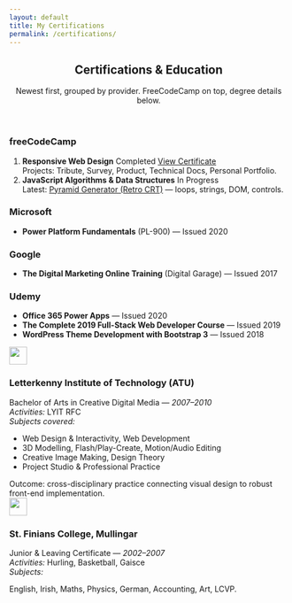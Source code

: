 ```yaml
---
layout: default
title: My Certifications
permalink: /certifications/
---
```


<section class="py-5 page-min">
  <div class="container">
    <header class="mb-4">
      <h1 class="mb-1">Certifications & Education</h1>
      <p class="text-muted mb-0">Newest first, grouped by provider. FreeCodeCamp on top, degree details below.</p>
    </header>
      <!-- ROW 1: FreeCodeCamp -->
      <div class="row g-4">
        <div class="col-12">
          <article class="card h-100">
            <div class="card-body">
              <h3 class="h5 mb-3">freeCodeCamp</h3>
              <ol class="mb-0">
                <li class="mb-2">
                  <strong>Responsive Web Design</strong>
                  <span class="badge text-bg-light ms-2">Completed</span>
                  <a class="btn btn-sm btn-primary ms-2" href="https://www.freecodecamp.org/certification/mechmadhog/responsive-web-design" target="_blank" rel="noopener">View Certificate</a>
                  <div class="small text-muted mt-1">Projects: Tribute, Survey, Product, Technical Docs, Personal Portfolio.</div>
                </li>
                <li class="mb-0">
                  <strong>JavaScript Algorithms &amp; Data Structures</strong>
                  <span class="badge badge-accent ms-2">In Progress</span>
                  <div class="small text-muted mt-1">
                    Latest: <a href="https://codepen.io/Mike-MacDonagh/pen/qEOvBap" target="_blank" rel="noopener">Pyramid Generator (Retro CRT)</a> — loops, strings, DOM, controls.
                  </div>
                </li>
              </ol>
            </div>
          </article>
        </div>
        <!-- ROW 2: Microsoft / Google -->
        <div class="col-12 col-lg-6">
          <article class="card h-100">
            <div class="card-body">
              <h3 class="h5 mb-3">Microsoft</h3>
              <ul class="mb-0">
                <li><strong>Power Platform Fundamentals</strong> (PL-900) — <span class="text-muted">Issued 2020</span></li>
              </ul>
            </div>
          </article>
        </div>
        <div class="col-12 col-lg-6">
          <article class="card h-100">
            <div class="card-body">
              <h3 class="h5 mb-3">Google</h3>
              <ul class="mb-0">
                <li><strong>The Digital Marketing Online Training</strong> (Digital Garage) — <span class="text-muted">Issued 2017</span></li>
              </ul>
            </div>
          </article>
        </div>
        <!-- ROW 3: Udemy -->
        <div class="col-12">
          <article class="card h-100">
            <div class="card-body">
              <h3 class="h5 mb-3">Udemy</h3>
              <ul class="mb-0">
                <li><strong>Office 365 Power Apps</strong> — <span class="text-muted">Issued 2020</span></li>
                <li><strong>The Complete 2019 Full-Stack Web Developer Course</strong> — <span class="text-muted">Issued 2019</span></li>
                <li><strong>WordPress Theme Development with Bootstrap 3</strong> — <span class="text-muted">Issued 2018</span></li>
              </ul>
            </div>
          </article>
        </div>
        <!-- ROW 4: Education (two cards) -->
        <div class="col-12 col-lg-6">
          <article class="card h-100">
            <div class="card-body">
              <div class="d-flex align-items-center gap-3 mb-2">
                <img src="{{ '/assets/images/edu/atu.png' | relative_url }}" alt="" width="32" height="32">
                <h3 class="h5 mb-0">Letterkenny Institute of Technology (ATU)</h3>
              </div>
              <div class="small text-muted mb-2">Bachelor of Arts in Creative Digital Media — <em>2007–2010</em></div>
              <div class="mb-2"><em>Activities:</em> LYIT RFC</div>
              <div class="mb-2"><em>Subjects covered:</em></div>
              <ul class="mb-2">
                <li>Web Design &amp; Interactivity, Web Development</li>
                <li>3D Modelling, Flash/Play-Create, Motion/Audio Editing</li>
                <li>Creative Image Making, Design Theory</li>
                <li>Project Studio &amp; Professional Practice</li>
              </ul>
              <div class="small text-muted">Outcome: cross-disciplinary practice connecting visual design to robust front-end implementation.</div>
            </div>
          </article>
        </div>
        <div class="col-12 col-lg-6">
          <article class="card h-100">
            <div class="card-body">
              <div class="d-flex align-items-center gap-3 mb-2">
                <img src="{{ '/assets/images/edu/stfinians.png' | relative_url }}" alt="" width="32" height="32">
                <h3 class="h5 mb-0">St. Finians College, Mullingar</h3>
              </div>
              <div class="small text-muted mb-2">Junior &amp; Leaving Certificate — <em>2002–2007</em></div>
              <div class="mb-2"><em>Activities:</em> Hurling, Basketball, Gaisce</div>
              <div class="mb-2"><em>Subjects:</em></div>
              <p class="mb-0">English, Irish, Maths, Physics, German, Accounting, Art, LCVP.</p>
            </div>
          </article>
        </div>
      </div>
  </div>
</section>
